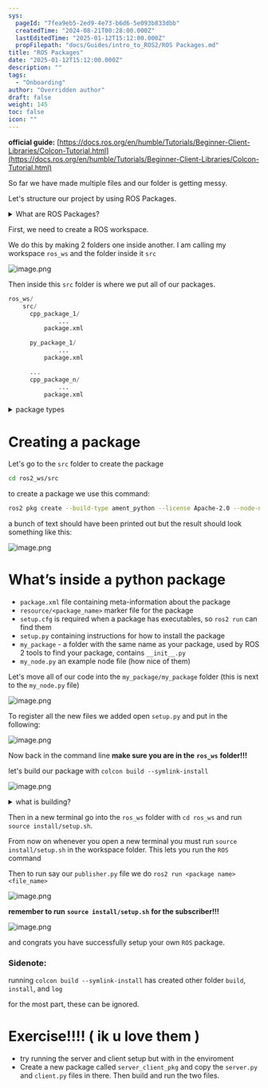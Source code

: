 ```yaml
---
sys:
  pageId: "7fea9eb5-2ed9-4e73-b6d6-5e093b833dbb"
  createdTime: "2024-08-21T00:28:00.000Z"
  lastEditedTime: "2025-01-12T15:12:00.000Z"
  propFilepath: "docs/Guides/intro_to_ROS2/ROS Packages.md"
title: "ROS Packages"
date: "2025-01-12T15:12:00.000Z"
description: ""
tags:
  - "Onboarding"
author: "Overridden author"
draft: false
weight: 145
toc: false
icon: ""
---
```


**official guide:** [https://docs.ros.org/en/humble/Tutorials/Beginner-Client-Libraries/Colcon-Tutorial.html](https://docs.ros.org/en/humble/Tutorials/Beginner-Client-Libraries/Colcon-Tutorial.html)

So far we have made multiple files and our folder is getting messy.

Let's structure our project by using ROS Packages.

<details>

<summary>What are ROS Packages?</summary>

ROS Packages are, as the name implies, packages of code that are highly sharable between ROS developers.

They consist of a folder, `package.xml` file, and source code

```python
      cpp_package_1/
		      ... imagine much code files here ..
          package.xml
```

</details>

First, we need to create a ROS workspace.

We do this by making 2 folders one inside another. I am calling my workspace `ros_ws` and the folder inside it `src`

![image.png](https://prod-files-secure.s3.us-west-2.amazonaws.com/d518164a-d88e-44d1-a4ee-3adb3bd8bce0/70706947-fd18-4537-a67b-e12946812d31/image.png?X-Amz-Algorithm=AWS4-HMAC-SHA256&X-Amz-Content-Sha256=UNSIGNED-PAYLOAD&X-Amz-Credential=ASIAZI2LB4663ZOUV2SA%2F20250327%2Fus-west-2%2Fs3%2Faws4_request&X-Amz-Date=20250327T070841Z&X-Amz-Expires=3600&X-Amz-Security-Token=IQoJb3JpZ2luX2VjENf%2F%2F%2F%2F%2F%2F%2F%2F%2F%2FwEaCXVzLXdlc3QtMiJIMEYCIQCoY6XyG16%2F1edJjto3i2%2Bhne5dAOoO9D6Ddo46TjkYqAIhAJZixPXLYhYxM6MG5UdHGOGdexXcOcFfctUKM6MtCTCpKv8DCEAQABoMNjM3NDIzMTgzODA1IgzJCyKgtY60PXne8kEq3APKxV2G6eTnic6lJgrOiaQSsVz0bBqWjLvBOdRUt6aYF7r14JGgSxo%2FHacHdwedShN7mMc17iBEHWhcbs95SM5g162FF8VS0gnMvR5vhIl0en%2Bjh70KgjSx6lz9Th%2B006V%2FpthdNdWpv5pgi6ka8lw7aGx4H4ACtDqHN%2BKdOs4U9n535FqTHZpDWD0gE3jmOjAL88l6M4BKixn8sULnd%2F%2F4wpUehSsf7DvSWKnPIxrpjB80UwyFJfIi6zTDHjKwNy26ZqOzjrrZBZQ47HiNiZC%2BRPpd%2B9MH7TlgWs%2FSbeNpkoF1JbqKXGDBF1zRH7wnROAlUotd34FwNozIJdd7jJcLoSVCOkxPIXnALlCzAY6QMoew8SkBDGoTctaa8seC8kk1W%2FZo%2BRfAHLcBO0SkssvHjfytHmG0%2BK3r1V6rH4pN24Tg%2B1w5993y1QXLwM%2BDtpZJOuWWqyylK95qNbBYl6xJ4qpufRrSlaQIzvPKz8W84m%2BHAdxobV1PBK4rRPXUE%2FdkrNrl28%2BFf0KO8kNH7kPsy9lNEtHX2RwxfF4k%2F1KDnENlGgrESRHZKK2DJ%2B2JyMmKtTZMrn43pIVZ0oSYgNGZ0vyxCvsWebhOXD6Ia1Dl3rgIdisjAtuta5jplDDN6JO%2FBjqkAV56juJkAHuw5uUIX6YzNk7otzGhcCloRlzbXgJ3dzDaDFLg8aTF24E%2B198%2BVlWgb71AEYhdxDzr5e821EvM7PZgRxIRXMqnoreXYBgLacg1d5Q2MolK5Ky8m9w1U3dg9p3qiNj2yJYmZOS%2BdCfhMpyc0fHrnaoUk15h4xeaY1SupxXIoxEWS%2B4op3vZRh467XMPO3e3F4gEQC1iq0gWxOz%2Bl5o%2F&X-Amz-Signature=4771081b6a2fd5a0316b85aabe038ef2759ccc071b4a8d716b7bace54a73db65&X-Amz-SignedHeaders=host&x-id=GetObject)

Then inside this `src` folder is where we put all of our packages.

```python
ros_ws/
    src/
      cpp_package_1/
		      ...
          package.xml

      py_package_1/
		      ...
          package.xml

      ...
      cpp_package_n/
		      ...
          package.xml

```

<details>

<summary>package types</summary>

packages can be either `C++` or python.

the intern file structure is different for each but for this guide we will stick to creating python packages

</details>

# Creating a package

Let's go to the `src` folder to create the package

```bash
cd ros2_ws/src
```

to create a package we use this command:

```bash
ros2 pkg create --build-type ament_python --license Apache-2.0 --node-name my_node my_package
```

a bunch of text should have been printed out but the result should look something like this:

![image.png](https://prod-files-secure.s3.us-west-2.amazonaws.com/d518164a-d88e-44d1-a4ee-3adb3bd8bce0/e6cf1e3f-8512-4a3e-b131-079f800bf3e8/image.png?X-Amz-Algorithm=AWS4-HMAC-SHA256&X-Amz-Content-Sha256=UNSIGNED-PAYLOAD&X-Amz-Credential=ASIAZI2LB4663ZOUV2SA%2F20250327%2Fus-west-2%2Fs3%2Faws4_request&X-Amz-Date=20250327T070841Z&X-Amz-Expires=3600&X-Amz-Security-Token=IQoJb3JpZ2luX2VjENf%2F%2F%2F%2F%2F%2F%2F%2F%2F%2FwEaCXVzLXdlc3QtMiJIMEYCIQCoY6XyG16%2F1edJjto3i2%2Bhne5dAOoO9D6Ddo46TjkYqAIhAJZixPXLYhYxM6MG5UdHGOGdexXcOcFfctUKM6MtCTCpKv8DCEAQABoMNjM3NDIzMTgzODA1IgzJCyKgtY60PXne8kEq3APKxV2G6eTnic6lJgrOiaQSsVz0bBqWjLvBOdRUt6aYF7r14JGgSxo%2FHacHdwedShN7mMc17iBEHWhcbs95SM5g162FF8VS0gnMvR5vhIl0en%2Bjh70KgjSx6lz9Th%2B006V%2FpthdNdWpv5pgi6ka8lw7aGx4H4ACtDqHN%2BKdOs4U9n535FqTHZpDWD0gE3jmOjAL88l6M4BKixn8sULnd%2F%2F4wpUehSsf7DvSWKnPIxrpjB80UwyFJfIi6zTDHjKwNy26ZqOzjrrZBZQ47HiNiZC%2BRPpd%2B9MH7TlgWs%2FSbeNpkoF1JbqKXGDBF1zRH7wnROAlUotd34FwNozIJdd7jJcLoSVCOkxPIXnALlCzAY6QMoew8SkBDGoTctaa8seC8kk1W%2FZo%2BRfAHLcBO0SkssvHjfytHmG0%2BK3r1V6rH4pN24Tg%2B1w5993y1QXLwM%2BDtpZJOuWWqyylK95qNbBYl6xJ4qpufRrSlaQIzvPKz8W84m%2BHAdxobV1PBK4rRPXUE%2FdkrNrl28%2BFf0KO8kNH7kPsy9lNEtHX2RwxfF4k%2F1KDnENlGgrESRHZKK2DJ%2B2JyMmKtTZMrn43pIVZ0oSYgNGZ0vyxCvsWebhOXD6Ia1Dl3rgIdisjAtuta5jplDDN6JO%2FBjqkAV56juJkAHuw5uUIX6YzNk7otzGhcCloRlzbXgJ3dzDaDFLg8aTF24E%2B198%2BVlWgb71AEYhdxDzr5e821EvM7PZgRxIRXMqnoreXYBgLacg1d5Q2MolK5Ky8m9w1U3dg9p3qiNj2yJYmZOS%2BdCfhMpyc0fHrnaoUk15h4xeaY1SupxXIoxEWS%2B4op3vZRh467XMPO3e3F4gEQC1iq0gWxOz%2Bl5o%2F&X-Amz-Signature=c6447f28f34fa4cd6fcaeeb35f5f17f9a296308a341b357efe3fc991794372c4&X-Amz-SignedHeaders=host&x-id=GetObject)

# What’s inside a python package

- `package.xml` file containing meta-information about the package
- `resource/<package_name>` marker file for the package
- `setup.cfg` is required when a package has executables, so `ros2 run` can find them
- `setup.py` containing instructions for how to install the package
- `my_package` - a folder with the same name as your package, used by ROS 2 tools to find your package, contains `__init__.py`
- `my_node.py` an example node file (how nice of them)

Let's move all of our code into the `my_package/my_package` folder (this is next to the `my_node.py` file)

![image.png](https://prod-files-secure.s3.us-west-2.amazonaws.com/d518164a-d88e-44d1-a4ee-3adb3bd8bce0/9ce58f11-0da9-4d3e-b86d-506a9685d378/image.png?X-Amz-Algorithm=AWS4-HMAC-SHA256&X-Amz-Content-Sha256=UNSIGNED-PAYLOAD&X-Amz-Credential=ASIAZI2LB4663ZOUV2SA%2F20250327%2Fus-west-2%2Fs3%2Faws4_request&X-Amz-Date=20250327T070841Z&X-Amz-Expires=3600&X-Amz-Security-Token=IQoJb3JpZ2luX2VjENf%2F%2F%2F%2F%2F%2F%2F%2F%2F%2FwEaCXVzLXdlc3QtMiJIMEYCIQCoY6XyG16%2F1edJjto3i2%2Bhne5dAOoO9D6Ddo46TjkYqAIhAJZixPXLYhYxM6MG5UdHGOGdexXcOcFfctUKM6MtCTCpKv8DCEAQABoMNjM3NDIzMTgzODA1IgzJCyKgtY60PXne8kEq3APKxV2G6eTnic6lJgrOiaQSsVz0bBqWjLvBOdRUt6aYF7r14JGgSxo%2FHacHdwedShN7mMc17iBEHWhcbs95SM5g162FF8VS0gnMvR5vhIl0en%2Bjh70KgjSx6lz9Th%2B006V%2FpthdNdWpv5pgi6ka8lw7aGx4H4ACtDqHN%2BKdOs4U9n535FqTHZpDWD0gE3jmOjAL88l6M4BKixn8sULnd%2F%2F4wpUehSsf7DvSWKnPIxrpjB80UwyFJfIi6zTDHjKwNy26ZqOzjrrZBZQ47HiNiZC%2BRPpd%2B9MH7TlgWs%2FSbeNpkoF1JbqKXGDBF1zRH7wnROAlUotd34FwNozIJdd7jJcLoSVCOkxPIXnALlCzAY6QMoew8SkBDGoTctaa8seC8kk1W%2FZo%2BRfAHLcBO0SkssvHjfytHmG0%2BK3r1V6rH4pN24Tg%2B1w5993y1QXLwM%2BDtpZJOuWWqyylK95qNbBYl6xJ4qpufRrSlaQIzvPKz8W84m%2BHAdxobV1PBK4rRPXUE%2FdkrNrl28%2BFf0KO8kNH7kPsy9lNEtHX2RwxfF4k%2F1KDnENlGgrESRHZKK2DJ%2B2JyMmKtTZMrn43pIVZ0oSYgNGZ0vyxCvsWebhOXD6Ia1Dl3rgIdisjAtuta5jplDDN6JO%2FBjqkAV56juJkAHuw5uUIX6YzNk7otzGhcCloRlzbXgJ3dzDaDFLg8aTF24E%2B198%2BVlWgb71AEYhdxDzr5e821EvM7PZgRxIRXMqnoreXYBgLacg1d5Q2MolK5Ky8m9w1U3dg9p3qiNj2yJYmZOS%2BdCfhMpyc0fHrnaoUk15h4xeaY1SupxXIoxEWS%2B4op3vZRh467XMPO3e3F4gEQC1iq0gWxOz%2Bl5o%2F&X-Amz-Signature=a42f5bbf0f73bcbeb92a04b213c6b110fae4d194df168f291de368871b42633b&X-Amz-SignedHeaders=host&x-id=GetObject)

To register all the new files we added open `setup.py` and put in the following:

![image.png](https://prod-files-secure.s3.us-west-2.amazonaws.com/d518164a-d88e-44d1-a4ee-3adb3bd8bce0/1cd7c262-4cae-4496-9d75-c178537d24a2/image.png?X-Amz-Algorithm=AWS4-HMAC-SHA256&X-Amz-Content-Sha256=UNSIGNED-PAYLOAD&X-Amz-Credential=ASIAZI2LB4663ZOUV2SA%2F20250327%2Fus-west-2%2Fs3%2Faws4_request&X-Amz-Date=20250327T070841Z&X-Amz-Expires=3600&X-Amz-Security-Token=IQoJb3JpZ2luX2VjENf%2F%2F%2F%2F%2F%2F%2F%2F%2F%2FwEaCXVzLXdlc3QtMiJIMEYCIQCoY6XyG16%2F1edJjto3i2%2Bhne5dAOoO9D6Ddo46TjkYqAIhAJZixPXLYhYxM6MG5UdHGOGdexXcOcFfctUKM6MtCTCpKv8DCEAQABoMNjM3NDIzMTgzODA1IgzJCyKgtY60PXne8kEq3APKxV2G6eTnic6lJgrOiaQSsVz0bBqWjLvBOdRUt6aYF7r14JGgSxo%2FHacHdwedShN7mMc17iBEHWhcbs95SM5g162FF8VS0gnMvR5vhIl0en%2Bjh70KgjSx6lz9Th%2B006V%2FpthdNdWpv5pgi6ka8lw7aGx4H4ACtDqHN%2BKdOs4U9n535FqTHZpDWD0gE3jmOjAL88l6M4BKixn8sULnd%2F%2F4wpUehSsf7DvSWKnPIxrpjB80UwyFJfIi6zTDHjKwNy26ZqOzjrrZBZQ47HiNiZC%2BRPpd%2B9MH7TlgWs%2FSbeNpkoF1JbqKXGDBF1zRH7wnROAlUotd34FwNozIJdd7jJcLoSVCOkxPIXnALlCzAY6QMoew8SkBDGoTctaa8seC8kk1W%2FZo%2BRfAHLcBO0SkssvHjfytHmG0%2BK3r1V6rH4pN24Tg%2B1w5993y1QXLwM%2BDtpZJOuWWqyylK95qNbBYl6xJ4qpufRrSlaQIzvPKz8W84m%2BHAdxobV1PBK4rRPXUE%2FdkrNrl28%2BFf0KO8kNH7kPsy9lNEtHX2RwxfF4k%2F1KDnENlGgrESRHZKK2DJ%2B2JyMmKtTZMrn43pIVZ0oSYgNGZ0vyxCvsWebhOXD6Ia1Dl3rgIdisjAtuta5jplDDN6JO%2FBjqkAV56juJkAHuw5uUIX6YzNk7otzGhcCloRlzbXgJ3dzDaDFLg8aTF24E%2B198%2BVlWgb71AEYhdxDzr5e821EvM7PZgRxIRXMqnoreXYBgLacg1d5Q2MolK5Ky8m9w1U3dg9p3qiNj2yJYmZOS%2BdCfhMpyc0fHrnaoUk15h4xeaY1SupxXIoxEWS%2B4op3vZRh467XMPO3e3F4gEQC1iq0gWxOz%2Bl5o%2F&X-Amz-Signature=8598becffc5c01797efb05cb392195e7b2d11413701fe7c721eb0e6fdeaf67ae&X-Amz-SignedHeaders=host&x-id=GetObject)

Now back in the command line **make sure you are in the** **`ros_ws`** **folder!!!**

let's build our package with `colcon build --symlink-install`

![image.png](https://prod-files-secure.s3.us-west-2.amazonaws.com/d518164a-d88e-44d1-a4ee-3adb3bd8bce0/2f2a0d27-b173-48fd-b189-5f5c0ce65619/image.png?X-Amz-Algorithm=AWS4-HMAC-SHA256&X-Amz-Content-Sha256=UNSIGNED-PAYLOAD&X-Amz-Credential=ASIAZI2LB4663ZOUV2SA%2F20250327%2Fus-west-2%2Fs3%2Faws4_request&X-Amz-Date=20250327T070841Z&X-Amz-Expires=3600&X-Amz-Security-Token=IQoJb3JpZ2luX2VjENf%2F%2F%2F%2F%2F%2F%2F%2F%2F%2FwEaCXVzLXdlc3QtMiJIMEYCIQCoY6XyG16%2F1edJjto3i2%2Bhne5dAOoO9D6Ddo46TjkYqAIhAJZixPXLYhYxM6MG5UdHGOGdexXcOcFfctUKM6MtCTCpKv8DCEAQABoMNjM3NDIzMTgzODA1IgzJCyKgtY60PXne8kEq3APKxV2G6eTnic6lJgrOiaQSsVz0bBqWjLvBOdRUt6aYF7r14JGgSxo%2FHacHdwedShN7mMc17iBEHWhcbs95SM5g162FF8VS0gnMvR5vhIl0en%2Bjh70KgjSx6lz9Th%2B006V%2FpthdNdWpv5pgi6ka8lw7aGx4H4ACtDqHN%2BKdOs4U9n535FqTHZpDWD0gE3jmOjAL88l6M4BKixn8sULnd%2F%2F4wpUehSsf7DvSWKnPIxrpjB80UwyFJfIi6zTDHjKwNy26ZqOzjrrZBZQ47HiNiZC%2BRPpd%2B9MH7TlgWs%2FSbeNpkoF1JbqKXGDBF1zRH7wnROAlUotd34FwNozIJdd7jJcLoSVCOkxPIXnALlCzAY6QMoew8SkBDGoTctaa8seC8kk1W%2FZo%2BRfAHLcBO0SkssvHjfytHmG0%2BK3r1V6rH4pN24Tg%2B1w5993y1QXLwM%2BDtpZJOuWWqyylK95qNbBYl6xJ4qpufRrSlaQIzvPKz8W84m%2BHAdxobV1PBK4rRPXUE%2FdkrNrl28%2BFf0KO8kNH7kPsy9lNEtHX2RwxfF4k%2F1KDnENlGgrESRHZKK2DJ%2B2JyMmKtTZMrn43pIVZ0oSYgNGZ0vyxCvsWebhOXD6Ia1Dl3rgIdisjAtuta5jplDDN6JO%2FBjqkAV56juJkAHuw5uUIX6YzNk7otzGhcCloRlzbXgJ3dzDaDFLg8aTF24E%2B198%2BVlWgb71AEYhdxDzr5e821EvM7PZgRxIRXMqnoreXYBgLacg1d5Q2MolK5Ky8m9w1U3dg9p3qiNj2yJYmZOS%2BdCfhMpyc0fHrnaoUk15h4xeaY1SupxXIoxEWS%2B4op3vZRh467XMPO3e3F4gEQC1iq0gWxOz%2Bl5o%2F&X-Amz-Signature=c8b212c609eac6853eb023c3a45b55e21102ec8ea142ada6ba30215b6d872cd8&X-Amz-SignedHeaders=host&x-id=GetObject)

<details>

<summary>what is building?</summary>

if you are a CS major at Rose-Hulman you will learn the answer to this in CSSE132

but TLDR; is it combines all the code files into one program that can be run easily 

</details>

Then in a new terminal go into the `ros_ws` folder with `cd ros_ws` and run `source install/setup.sh`. 

From now on whenever you open a new terminal you must run `source install/setup.sh` in the workspace folder. This lets you run the `ROS` command

Then to run say our `publisher.py` file we do `ros2 run <package name> <file_name>`

![image.png](https://prod-files-secure.s3.us-west-2.amazonaws.com/d518164a-d88e-44d1-a4ee-3adb3bd8bce0/4f4b1219-3a44-4632-aa0a-ce3471699f59/image.png?X-Amz-Algorithm=AWS4-HMAC-SHA256&X-Amz-Content-Sha256=UNSIGNED-PAYLOAD&X-Amz-Credential=ASIAZI2LB4663ZOUV2SA%2F20250327%2Fus-west-2%2Fs3%2Faws4_request&X-Amz-Date=20250327T070841Z&X-Amz-Expires=3600&X-Amz-Security-Token=IQoJb3JpZ2luX2VjENf%2F%2F%2F%2F%2F%2F%2F%2F%2F%2FwEaCXVzLXdlc3QtMiJIMEYCIQCoY6XyG16%2F1edJjto3i2%2Bhne5dAOoO9D6Ddo46TjkYqAIhAJZixPXLYhYxM6MG5UdHGOGdexXcOcFfctUKM6MtCTCpKv8DCEAQABoMNjM3NDIzMTgzODA1IgzJCyKgtY60PXne8kEq3APKxV2G6eTnic6lJgrOiaQSsVz0bBqWjLvBOdRUt6aYF7r14JGgSxo%2FHacHdwedShN7mMc17iBEHWhcbs95SM5g162FF8VS0gnMvR5vhIl0en%2Bjh70KgjSx6lz9Th%2B006V%2FpthdNdWpv5pgi6ka8lw7aGx4H4ACtDqHN%2BKdOs4U9n535FqTHZpDWD0gE3jmOjAL88l6M4BKixn8sULnd%2F%2F4wpUehSsf7DvSWKnPIxrpjB80UwyFJfIi6zTDHjKwNy26ZqOzjrrZBZQ47HiNiZC%2BRPpd%2B9MH7TlgWs%2FSbeNpkoF1JbqKXGDBF1zRH7wnROAlUotd34FwNozIJdd7jJcLoSVCOkxPIXnALlCzAY6QMoew8SkBDGoTctaa8seC8kk1W%2FZo%2BRfAHLcBO0SkssvHjfytHmG0%2BK3r1V6rH4pN24Tg%2B1w5993y1QXLwM%2BDtpZJOuWWqyylK95qNbBYl6xJ4qpufRrSlaQIzvPKz8W84m%2BHAdxobV1PBK4rRPXUE%2FdkrNrl28%2BFf0KO8kNH7kPsy9lNEtHX2RwxfF4k%2F1KDnENlGgrESRHZKK2DJ%2B2JyMmKtTZMrn43pIVZ0oSYgNGZ0vyxCvsWebhOXD6Ia1Dl3rgIdisjAtuta5jplDDN6JO%2FBjqkAV56juJkAHuw5uUIX6YzNk7otzGhcCloRlzbXgJ3dzDaDFLg8aTF24E%2B198%2BVlWgb71AEYhdxDzr5e821EvM7PZgRxIRXMqnoreXYBgLacg1d5Q2MolK5Ky8m9w1U3dg9p3qiNj2yJYmZOS%2BdCfhMpyc0fHrnaoUk15h4xeaY1SupxXIoxEWS%2B4op3vZRh467XMPO3e3F4gEQC1iq0gWxOz%2Bl5o%2F&X-Amz-Signature=295c1ec20d5aeda48ab9be5b84eedbc009252089f4cf61b21884e4346705664e&X-Amz-SignedHeaders=host&x-id=GetObject)

**remember to run** **`source install/setup.sh`** **for the subscriber!!!**

![image.png](https://prod-files-secure.s3.us-west-2.amazonaws.com/d518164a-d88e-44d1-a4ee-3adb3bd8bce0/02121119-dad4-49ec-8356-c956108b4243/image.png?X-Amz-Algorithm=AWS4-HMAC-SHA256&X-Amz-Content-Sha256=UNSIGNED-PAYLOAD&X-Amz-Credential=ASIAZI2LB4663ZOUV2SA%2F20250327%2Fus-west-2%2Fs3%2Faws4_request&X-Amz-Date=20250327T070841Z&X-Amz-Expires=3600&X-Amz-Security-Token=IQoJb3JpZ2luX2VjENf%2F%2F%2F%2F%2F%2F%2F%2F%2F%2FwEaCXVzLXdlc3QtMiJIMEYCIQCoY6XyG16%2F1edJjto3i2%2Bhne5dAOoO9D6Ddo46TjkYqAIhAJZixPXLYhYxM6MG5UdHGOGdexXcOcFfctUKM6MtCTCpKv8DCEAQABoMNjM3NDIzMTgzODA1IgzJCyKgtY60PXne8kEq3APKxV2G6eTnic6lJgrOiaQSsVz0bBqWjLvBOdRUt6aYF7r14JGgSxo%2FHacHdwedShN7mMc17iBEHWhcbs95SM5g162FF8VS0gnMvR5vhIl0en%2Bjh70KgjSx6lz9Th%2B006V%2FpthdNdWpv5pgi6ka8lw7aGx4H4ACtDqHN%2BKdOs4U9n535FqTHZpDWD0gE3jmOjAL88l6M4BKixn8sULnd%2F%2F4wpUehSsf7DvSWKnPIxrpjB80UwyFJfIi6zTDHjKwNy26ZqOzjrrZBZQ47HiNiZC%2BRPpd%2B9MH7TlgWs%2FSbeNpkoF1JbqKXGDBF1zRH7wnROAlUotd34FwNozIJdd7jJcLoSVCOkxPIXnALlCzAY6QMoew8SkBDGoTctaa8seC8kk1W%2FZo%2BRfAHLcBO0SkssvHjfytHmG0%2BK3r1V6rH4pN24Tg%2B1w5993y1QXLwM%2BDtpZJOuWWqyylK95qNbBYl6xJ4qpufRrSlaQIzvPKz8W84m%2BHAdxobV1PBK4rRPXUE%2FdkrNrl28%2BFf0KO8kNH7kPsy9lNEtHX2RwxfF4k%2F1KDnENlGgrESRHZKK2DJ%2B2JyMmKtTZMrn43pIVZ0oSYgNGZ0vyxCvsWebhOXD6Ia1Dl3rgIdisjAtuta5jplDDN6JO%2FBjqkAV56juJkAHuw5uUIX6YzNk7otzGhcCloRlzbXgJ3dzDaDFLg8aTF24E%2B198%2BVlWgb71AEYhdxDzr5e821EvM7PZgRxIRXMqnoreXYBgLacg1d5Q2MolK5Ky8m9w1U3dg9p3qiNj2yJYmZOS%2BdCfhMpyc0fHrnaoUk15h4xeaY1SupxXIoxEWS%2B4op3vZRh467XMPO3e3F4gEQC1iq0gWxOz%2Bl5o%2F&X-Amz-Signature=c077c102b7953674ba546000c7bb19ea15666d909f8c6d74a3d195fb2f1dad89&X-Amz-SignedHeaders=host&x-id=GetObject)

and congrats you have successfully setup your own `ROS` package.

### Sidenote:

running `colcon build --symlink-install` has created other folder `build`, `install`, and `log`

for the most part, these can be ignored.

# Exercise!!!! ( ik u love them )

- try running the server and client setup but with in the enviroment
- Create a new package called `server_client_pkg` and copy the `server.py` and `client.py` files in there. Then build and run the two files.

